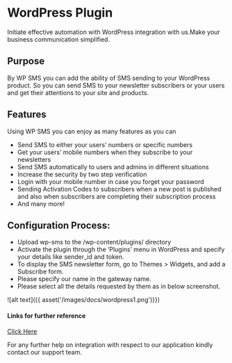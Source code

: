 # WordPress Plugin

Initiate effective automation with WordPress integration with us.Make your business communication simplified.

## Purpose

By WP SMS you can add the ability of SMS sending to your WordPress product. So you can send SMS to your newsletter subscribers or your users and get their attentions to your site and products.

## Features

Using WP SMS you can enjoy as many features as you can

* Send SMS to either your users’ numbers or specific numbers
* Get your users’ mobile numbers when they subscribe to your newsletters
* Send SMS automatically to users and admins in different situations
* Increase the security by two step verification
* Login with your mobile number in case you forget your password
* Sending Activation Codes to subscribers when a new post is published and also when subscribers are completing their subscription process
* And many more!

## Configuration Process:

* Upload wp-sms to the /wp-content/plugins/ directory
* Activate the plugin through the ‘Plugins’ menu in WordPress and specify your details like sender_id and token.
* To display the SMS newsletter form, go to Themes > Widgets, and add a Subscribe form.
* Please specify our name in the gateway name.
* Please select all the details requested by them as in below screenshot.

![alt text]({{ asset('/images/docs/wordpress1.png')}})

#### Links for further reference
 
 [Click Here](https://wordpress.org/plugins/wp-sms/#description)
 
 For any further help on integration with respect to our application kindly contact our support team.
 
 
 